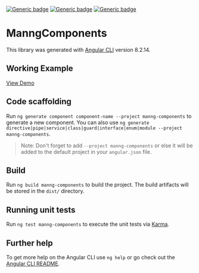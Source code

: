 [![Generic badge](https://img.shields.io/badge/Build-Passing-green.svg)](https://shields.io/) [![Generic badge](https://img.shields.io/badge/Mintained-yes-green.svg)](https://shields.io/) [![Generic badge](https://img.shields.io/badge/License-MIT-orange.svg)](https://shields.io/) 
# ManngComponents

This library was generated with [Angular CLI](https://github.com/angular/angular-cli) version 8.2.14.


## Working Example
[View Demo](https://mani-96.github.io/manng/index.html)

## Code scaffolding

Run `ng generate component component-name --project manng-components` to generate a new component. You can also use `ng generate directive|pipe|service|class|guard|interface|enum|module --project manng-components`.
> Note: Don't forget to add `--project manng-components` or else it will be added to the default project in your `angular.json` file. 
## Build

Run `ng build manng-components` to build the project. The build artifacts will be stored in the `dist/` directory.

## Running unit tests

Run `ng test manng-components` to execute the unit tests via [Karma](https://karma-runner.github.io).

## Further help

To get more help on the Angular CLI use `ng help` or go check out the [Angular CLI README](https://github.com/angular/angular-cli/blob/master/README.md).